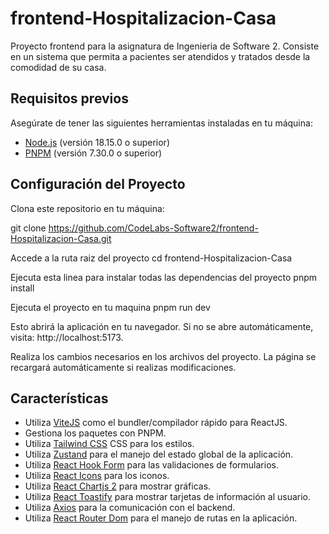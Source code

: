 # frontend-Hospitalizacion-Casa

Proyecto frontend para la asignatura de Ingenieria de Software 2. Consiste en un sistema que permita a pacientes ser atendidos y tratados desde la comodidad de su casa. 

## Requisitos previos

Asegúrate de tener las siguientes herramientas instaladas en tu máquina:

- [Node.js](https://nodejs.org) (versión 18.15.0 o superior)
- [PNPM](https://pnpm.io) (versión 7.30.0 o superior)

## Configuración del Proyecto

Clona este repositorio en tu máquina:

   git clone https://github.com/CodeLabs-Software2/frontend-Hospitalizacion-Casa.git
   
   Accede a la ruta raiz del proyecto
   cd frontend-Hospitalizacion-Casa
   
   Ejecuta esta linea para instalar todas las dependencias del proyecto
   pnpm install

   Ejecuta el proyecto en tu maquina
   pnpm run dev

   Esto abrirá la aplicación en tu navegador. Si no se abre automáticamente, visita: http://localhost:5173.

   Realiza los cambios necesarios en los archivos del proyecto. La página se recargará automáticamente si realizas modificaciones.
   
## Características
- Utiliza [ViteJS](https://vitejs.dev) como el bundler/compilador rápido para ReactJS.
- Gestiona los paquetes con PNPM.
- Utiliza [Tailwind CSS](https://tailwindcss.com) CSS para los estilos.
- Utiliza [Zustand](https://github.com/pmndrs/zustand) para el manejo del estado global de la aplicación.
- Utiliza [React Hook Form](https://react-hook-form.com) para las validaciones de formularios.
- Utiliza [React Icons](https://react-icons.github.io/react-icons/) para los iconos.
- Utiliza [React Chartjs 2](https://github.com/reactchartjs/react-chartjs-2) para mostrar gráficas.
- Utiliza [React Toastify](https://github.com/fkhadra/react-toastify) para mostrar tarjetas de información al usuario.
- Utiliza [Axios](https://axios-http.com) para la comunicación con el backend.
- Utiliza [React Router Dom](https://reactrouter.com/web/guides/quick-start) para el manejo de rutas en la aplicación.
